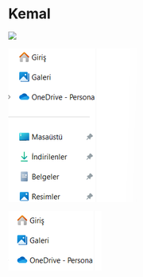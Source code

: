 # Kemal

![](./img/Pasted%20image%20.png)




![](./img/Pasted%20image%2020241007213139.png)



![](./img/Pasted%20image%2020241007213229.png)